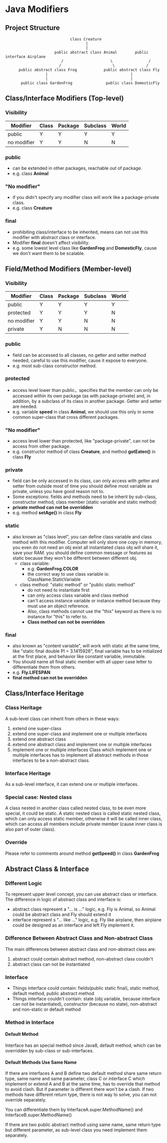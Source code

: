 # Java Modifiers

## Project Structure
```
                             class Creature
                                    |
                                    |
                      public abstract class Animal        public interface Airplane
                         /                     \                /
                        /                       \              /
      public abstract class Frog            public abstract class Fly
                  |                                     |
                  |                                     |
       public class GardenFrog               public class DomesticFly
```

## Class/Interface Modifiers (Top-level)

### Visibility
| Modifier | Class | Package | Subclass | World |
| --- | --- | --- | --- | --- |
| public | Y | Y | Y | Y |
| no modifier | Y | Y | N | N |

### public
- can be extended in other packages, reachable out of package.
- e.g. class **Animal**
### "No modifier"
- if you didn't specify any modifier class will work like a package-private class.
- e.g. class **Creature**
### final
- prohibiting class/interface to be inherited, means can not use this modifier with abstract class or interface.
- Modifier **final** doesn't affect visibility.
- e.g. some lowest level class like **GardenFrog** and **DomesticFly**, cause we don't want them to be scalable.

## Field/Method Modifiers (Member-level)

### Visibility
| Modifier | Class | Package | Subclass | World |
| --- | --- | --- | --- | --- |
| public | Y | Y | Y | Y |
| protected | Y | Y | Y | N |
| no modifier | Y | Y | N | N |
| private | Y | N | N | N |

### public
- field can be accessed to all classes, no getter and setter method needed, careful to use this modifier, cause it expose to everyone.
- e.g. most sub-class constructor method.
### protected
- access level lower than public，specifies that the member can only be accessed within its own package (as with package-private) and, in addition, by a subclass of its class in another package. Getter and setter are needed.
- e.g. variable **speed** in class **Animal**, we should use this only in some common super-class that cross different packages.
### "No modifier"
- access level lower than protected, like "package-private", can not be access from other package.
- e.g. constructor method of class **Creature**, and method **gotEaten()** in class **Fly**
### private
- field can be only accessed in its class, can only access with getter and setter from outside most of time you should define most variable as private, unless you have good reason not to.
- Some exceptions: fields and methods need to be inherit by sub-class, constructor method, class member (static variable and static method)
- **private method can not be overridden**
- e.g. method **setAge()** in class **Fly**
### static
- also known as "class level", you can define class variable and class method with this modifier. Computer will only store one copy in memory, you even do not need an obj exist all instantiated class obj will share it, save your RAM. you should define common message or features as static because they won't be different between different obj.
  - class variable: 
    - e.g. **GardenFrog.COLOR**
    - the correct way to use class variable is: ClassName.StaticVariable
  - class method: "static method" or "public static method"
    - do not need to instantiate first 
    - can only access class variable and class method 
    - can't access instance variable or instance method because they must use an object reference. 
    - Also, class methods cannot use the "this" keyword as there is no instance for "this" to refer to. 
    - **Class method can not be overridden**
### final
- also known as "content variable", will work with static at the same time, like "static final double PI = 3.1415926", final variable has to be initialized at the first place, and behavior like constant variable, immutable. 
- You should name all final static member with all upper case letter to differentiate them from others.
- e.g. **Fly.LIFESPAN**
- **final method can not be overridden**

## Class/Interface Heritage

### Class Heritage
A sub-level class can inherit from others in these ways:
1. extend one super-class
2. extend one super-class and implement one or multiple interfaces
3. extend one abstract class
4. extend one abstract class and implement one or multiple interfaces
5. implement one or multiple interfaces
Class which implement one or multiple interfaces has to implement all abstract methods in those interfaces to be a non-abstract class.

### Interface Heritage
As a sub-level interface, it can extend one or multiple interfaces.

### Special case: Nested class
A class nested in another class called nested class, to be even more special, it could be static. A static nested class is called static nested class, which can only access static member, otherwise it will be called inner class, which can access all members include private member (cause inner class is also part of outer class).

### Override
Please refer to comments around method **getSpeed()** in class **GardenFrog**

## Abstract Class & Interface

### Different Logic
To represent upper level concept, you can use abstract class or interface.
The difference in logic of abstract class and interface is:
- abstract class represent a "... is ..." logic, e.g. Fly is Animal, so Animal could be abstract class and Fly should extend it
- interface represent s "... like ..." logic, e.g. Fly like airplane, then airplane could be designed as an interface and left Fly implement it.

### Difference Between Abstract Class and Non-abstract Class
The main differences between abstract class and non-abstract class are:
1. abstract could contain abstract method, non-abstract class couldn't
2. abstract class can not be instantiated

### Interface
- Things interface could contain: fields(public static final), static method, default method, public abstract method
- Things interface couldn't contain: state (obj variable, because interface can not be instantiated), constructor (because no state), non-abstract and non-static or default method

### Method in Interface

#### Default Method
Interface has an special method since Java8, default method, which can be overridden by sub-class or sub-interfaces. 

#### Default Methods Use Same Name
If there are interfaces A and B define two default method share same return type, same name and same parameter, class C or interface C which implement or extend A and B at the same time, has to override that method to avoid clash. But if parameter is different there won't be a clash. If two methods have different return type, there is not way to solve, you can not override separately.

You can differentiate them by InterfaceA.super.MethodName() and InterfaceB.super.MethodName()

If there are two public abstract method using same name, same return type but different parameter, as sub-level class you need implement them separately.
